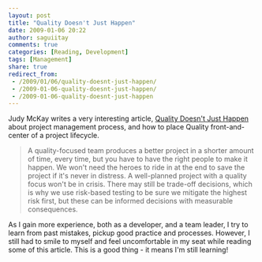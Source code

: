 ```yaml
---
layout: post
title: "Quality Doesn't Just Happen"
date: 2009-01-06 20:22
author: saguiitay
comments: true
categories: [Reading, Development]
tags: [Management]
share: true
redirect_from:
 - /2009/01/06/quality-doesnt-just-happen/
 - /2009-01-06-quality-doesnt-just-happen/
 - /2009-01-06-quality-doesnt-just-happen
---
```

Judy McKay writes a very interesting article, [Quality Doesn't Just Happen](http://www.cio.com/article/112800/Quality_Doesn_rsquo_t_Just_Happen) 
about project management process, and how to place Quality front-and-center of a project lifecycle.

> A quality-focused team produces a better project in a shorter amount of time, every time, but you have to have the right people to make it happen.
> We won't need the heroes to ride in at the end to save the project if it's never in distress. A well-planned project with a quality focus won't be in crisis. 
> There may still be trade-off decisions, which is why we use risk-based testing to be sure we mitigate the highest risk first, but these can be informed 
> decisions with measurable consequences.

As I gain more experience, both as a developer, and a team leader, I try to learn from past mistakes, pickup good practice and processes. 
However, I still had to smile to myself and feel uncomfortable in my seat while reading some of this article. This is a good thing - it means I'm still learning!



